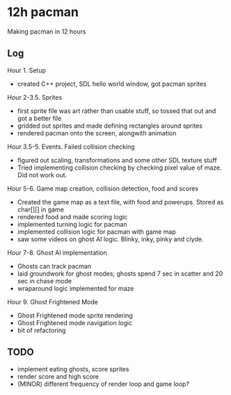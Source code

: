 # 12h pacman

Making pacman in 12 hours

## Log

Hour 1. Setup 
- created C++ project, SDL hello world window, got pacman sprites

Hour 2-3.5. Sprites
- first sprite file was art rather than usable stuff, so tossed that out and 
  got a better file
- gridded out sprites and made defining rectangles around sprites
- rendered pacman onto the screen, alongwith animation

Hour 3.5-5. Events. Failed collision checking
- figured out scaling, transformations and some other SDL texture stuff
- Tried implementing collision checking by checking pixel value of maze. Did 
  not work out. 

Hour 5-6. Game map creation, collision detection, food and scores
- Created the game map as a text file, with food and powerups. Stored as char[][] in game
- rendered food and made scoring logic
- implemented turning logic for pacman
- implemented collision logic for pacman with game map
- saw some videos on ghost AI logic. Blinky, inky, pinky and clyde.  

Hour 7-8. Ghost AI implementation
- Ghosts can track pacman
- laid groundwork for ghost modes; ghosts spend 7 sec in scatter and 20 sec in 
  chase mode
- wraparound logic implemented for maze

Hour 9. Ghost Frightened Mode
- Ghost Frightened mode sprite rendering
- Ghost Frightened mode navigation logic
- bit of refactoring

## TODO
- implement eating ghosts, score sprites
- render score and high score
- (MINOR) different frequency of render loop and game loop? 
